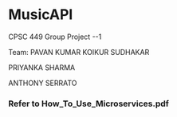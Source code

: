 # MusicAPI
CPSC 449  Group Project --1

Team:
PAVAN KUMAR KOIKUR SUDHAKAR

PRIYANKA SHARMA

ANTHONY SERRATO

### Refer to How_To_Use_Microservices.pdf
